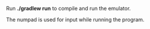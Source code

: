 Run **./gradlew run** to compile and run the emulator.

The numpad is used for input while running the program.

